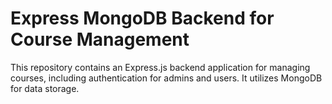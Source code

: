 # Express MongoDB Backend for Course Management

This repository contains an Express.js backend application for managing courses, including authentication for admins and users. It utilizes MongoDB for data storage.
